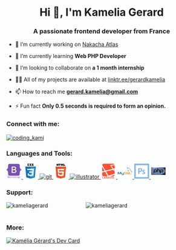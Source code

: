 <h1 align="center">Hi 👋, I'm Kamelia Gerard</h1>
<h3 align="center">A passionate frontend developer from France</h3>

- 🔭 I’m currently working on [Nakacha Atlas](https://tatouage-ephemere-nice.fr/)

- 🌱 I’m currently learning **Web PHP Developer**

- 👯 I’m looking to collaborate on **a 1 month internship**

- 👨‍💻 All of my projects are available at [linktr.ee/gerardkamelia](linktr.ee/gerardkamelia)

- 📫 How to reach me **gerard.kamelia@gmail.com**

- ⚡ Fun fact **Only 0.5 seconds is required to form an opinion.**

<h3 align="left">Connect with me:</h3>
<p align="left">
<a href="https://instagram.com/coding_kami" target="blank"><img align="center" src="https://raw.githubusercontent.com/rahuldkjain/github-profile-readme-generator/master/src/images/icons/Social/instagram.svg" alt="coding_kami" height="30" width="40" /></a>
</p>


<h3 align="left">Languages and Tools:</h3>
<p align="left"> <a href="https://getbootstrap.com" target="_blank" rel="noreferrer"> <img src="https://raw.githubusercontent.com/devicons/devicon/master/icons/bootstrap/bootstrap-plain-wordmark.svg" alt="bootstrap" width="40" height="40"/> </a> <a href="https://www.w3schools.com/cs/" target="_blank" rel="noreferrer"> <img src="https://raw.githubusercontent.com/devicons/devicon/master/icons/css3/css3-original-wordmark.svg" alt="css3" width="40" height="40"/> </a> <a href="https://git-scm.com/" target="_blank" rel="noreferrer"> <img src="https://www.vectorlogo.zone/logos/git-scm/git-scm-icon.svg" alt="git" width="40" height="40"/> </a> <a href="https://www.w3.org/html/" target="_blank" rel="noreferrer"> <img src="https://raw.githubusercontent.com/devicons/devicon/master/icons/html5/html5-original-wordmark.svg" alt="html5" width="40" height="40"/> </a> <a href="https://www.adobe.com/in/products/illustrator.html" target="_blank" rel="noreferrer"> <img src="https://www.vectorlogo.zone/logos/adobe_illustrator/adobe_illustrator-icon.svg" alt="illustrator" width="40" height="40"/> </a> <a href="https://laravel.com/" target="_blank" rel="noreferrer"> <img src="https://raw.githubusercontent.com/devicons/devicon/master/icons/laravel/laravel-plain-wordmark.svg" alt="laravel" width="40" height="40"/> </a> <a href="https://www.mysql.com/" target="_blank" rel="noreferrer"> <img src="https://raw.githubusercontent.com/devicons/devicon/master/icons/mysql/mysql-original-wordmark.svg" alt="mysql" width="40" height="40"/> </a> <a href="https://www.photoshop.com/en" target="_blank" rel="noreferrer"> <img src="https://raw.githubusercontent.com/devicons/devicon/master/icons/photoshop/photoshop-line.svg" alt="photoshop" width="40" height="40"/> </a> <a href="https://www.php.net" target="_blank" rel="noreferrer"> <img src="https://raw.githubusercontent.com/devicons/devicon/master/icons/php/php-original.svg" alt="php" width="40" height="40"/> </a> </p>

<h3 align="left">Support:</h3>
<p><a href="https://www.buymeacoffee.com/kameliagerard"> <img align="left" src="https://cdn.buymeacoffee.com/buttons/v2/default-yellow.png" height="50" width="210" alt="kameliagerard" /></a><a href="https://ko-fi.com/kameliagerard"> <img align="left" src="https://cdn.ko-fi.com/cdn/kofi3.png?v=3" height="50" width="210" alt="kameliagerard" /></a></p><br><br>

<h3 align="left">More:</h3>
<a href="https://app.daily.dev/kameliagerard"><img src="https://api.daily.dev/devcards/a8d77e20967549c897a8d16fef5f7ac8.png?r=w26" width="400" alt="Kamélia Gérard's Dev Card"/></a>
